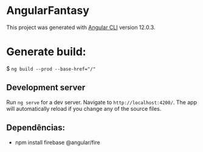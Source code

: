 # AngularFantasy

This project was generated with [Angular CLI](https://github.com/angular/angular-cli) version 12.0.3.

# Generate build:
$ `ng build --prod --base-href="/"`

## Development server

Run `ng serve` for a dev server. Navigate to `http://localhost:4200/`. The app will automatically reload if you change any of the source files.

## Dependências:
- npm install firebase @angular/fire
